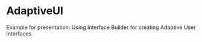 # AdaptiveUI
Example for presentation: Using Interface Builder for creating Adaptive User Interfaces
